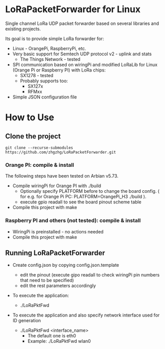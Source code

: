 LoRaPacketForwarder for Linux
=============================

Single channel LoRa UDP packet forwarder based
on several libraries and existing projects.

Its goal is to provide simple LoRa forwarder for:

* Linux - OrangePi, RaspberryPi, etc.
* Very basic support for Semtech UDP protocol v2 - uplink and stats
    * The Things Network - tested
* SPI communication based on wiringPi and modified LoRaLib for Linux (Orange Pi or Raspberry PI) with LoRa chips:
    * SX1278 - tested
    * Probably supports too:
        * SX127x
        * RFMxx
* Simple JSON configuration file

How to Use
==========

## Clone the project
`git clone --recurse-submodules https://github.com/zhgzhg/LoRaPacketForwarder.git`


### Orange PI: compile & install

The following steps have been tested on Arbian v5.73.

* Compile wiringPi for Orange PI with ./build
    * Optionally specify PLATFORM before to change the board config. ( for e.g. for Orange Pi PC: PLATFORM=OrangePi_H3 ./build ).
    * execute gpio readall to see the board pinout scheme table
* Compile this project with make


### Raspberry PI and others (not tested):  compile & install

* WiringPi is preinstalled - no actions needed
* Compile this project with make


## Running LoRaPacketForwarder

* Create config.json by copying config.json.template
    * edit the pinout (execute gipo readall to check wiringPi pin numbers that need to be specified)
    * edit the rest parameters accordingly

* To execute the application:
    * ./LoRaPktFwd

* To execute the application and also specify network interface used for ID generation
    * ./LoRaPktFwd <interface_name>
        * The default one is eth0
        * Example: ./LoRaPktFwd wlan0

